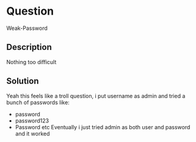 # Question
Weak-Password

## Description
Nothing too difficult

## Solution
Yeah this feels like a troll question, i put username as admin and tried a bunch of passwords like:
- password
- password123
- Password
etc
Eventually i just tried admin as both user and password and it worked
